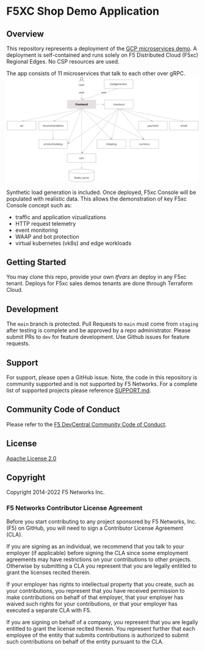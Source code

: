 # F5XC Shop Demo Application

## Overview
This repository represents a deployment of the [GCP microservices demo](https://github.com/GoogleCloudPlatform/microservices-demo).
A deployment is self-contained and runs solely on F5 Distributed Cloud (F5xc) Regional Edges. No CSP resources are used.

The app consists of 11 microservices that talk to each other over gRPC.
![demo arch](https://github.com/GoogleCloudPlatform/microservices-demo/raw/main/docs/img/architecture-diagram.png)

Synthetic load generation is included.
Once deployed, F5xc Console will be populated with realistic data.
This allows the demonstration of key F5xc Console concept such as:
- traffic and application vizualizations
- HTTP request telemetry
- event monitoring
- WAAP and bot protection
- virtual kubernetes (vk8s) and edge workloads

## Getting Started
You may clone this repo, provide your own _tfvars_ an deploy in any F5xc tenant. Deploys for F5xc sales demos tenants are done through Terraform Cloud.

## Development
The ```main``` branch is protected. Pull Requests to ```main``` must come from ```staging``` after testing is complete and be approved by a repo administrator. Please submit PRs to ```dev``` for feature development. Use Github issues for feature requests.

## Support
For support, please open a GitHub issue.  Note, the code in this repository is community supported and is not supported by F5 Networks.  For a complete list of supported projects please reference [SUPPORT.md](SUPPORT.md).

## Community Code of Conduct
Please refer to the [F5 DevCentral Community Code of Conduct](code_of_conduct.md).


## License
[Apache License 2.0](LICENSE)

## Copyright
Copyright 2014-2022 F5 Networks Inc.


### F5 Networks Contributor License Agreement

Before you start contributing to any project sponsored by F5 Networks, Inc. (F5) on GitHub, you will need to sign a Contributor License Agreement (CLA).

If you are signing as an individual, we recommend that you talk to your employer (if applicable) before signing the CLA since some employment agreements may have restrictions on your contributions to other projects.
Otherwise by submitting a CLA you represent that you are legally entitled to grant the licenses recited therein.

If your employer has rights to intellectual property that you create, such as your contributions, you represent that you have received permission to make contributions on behalf of that employer, that your employer has waived such rights for your contributions, or that your employer has executed a separate CLA with F5.

If you are signing on behalf of a company, you represent that you are legally entitled to grant the license recited therein.
You represent further that each employee of the entity that submits contributions is authorized to submit such contributions on behalf of the entity pursuant to the CLA.
